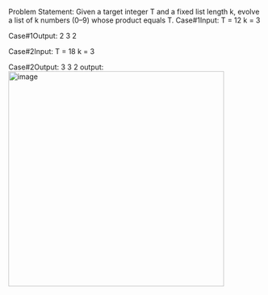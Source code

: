 Problem Statement: Given a target integer T and a fixed list length k, evolve a list of k numbers (0–9) whose product equals T.
Case#1Input:
T = 12
k = 3

Case#1Output:
2 3 2

Case#2Input:
T = 18
k = 3

Case#2Output:
3 3 2
output:
<img width="427" alt="image" src="https://github.com/user-attachments/assets/f125c386-bba6-48ac-bb26-d2029e688f4e" />
